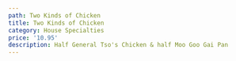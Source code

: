 ```yaml
---
path: Two Kinds of Chicken
title: Two Kinds of Chicken
category: House Specialties
price: '10.95'
description: Half General Tso's Chicken & half Moo Goo Gai Pan
---
```


